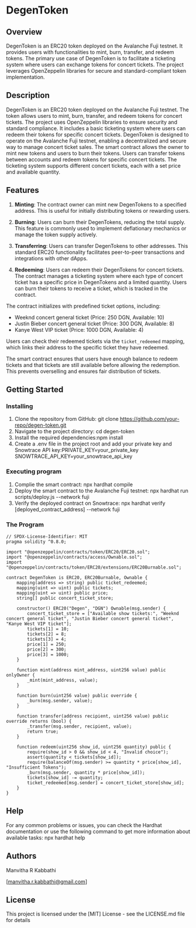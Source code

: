 # DegenToken

## Overview

DegenToken is an ERC20 token deployed on the Avalanche Fuji testnet. It provides users with functionalities to mint, burn, transfer, and redeem tokens. The primary use case of DegenToken is to facilitate a ticketing system where users can exchange tokens for concert tickets. The project leverages OpenZeppelin libraries for secure and standard-compliant token implementation.
## Description

DegenToken is an ERC20 token deployed on the Avalanche Fuji testnet. The token allows users to mint, burn, transfer, and redeem tokens for concert tickets. The project uses OpenZeppelin libraries to ensure security and standard compliance. It includes a basic ticketing system where users can redeem their tokens for specific concert tickets.
DegenToken is designed to operate on the Avalanche Fuji testnet, enabling a decentralized and secure way to manage concert ticket sales. The smart contract allows the owner to mint new tokens and users to burn their tokens. Users can transfer tokens between accounts and redeem tokens for specific concert tickets. The ticketing system supports different concert tickets, each with a set price and available quantity.

## Features

1. **Minting**: The contract owner can mint new DegenTokens to a specified address. This is useful for initially distributing tokens or rewarding users.
   
2. **Burning**: Users can burn their DegenTokens, reducing the total supply. This feature is commonly used to implement deflationary mechanics or manage the token supply actively.
   
3. **Transferring**: Users can transfer DegenTokens to other addresses. This standard ERC20 functionality facilitates peer-to-peer transactions and integrations with other dApps.
   
4. **Redeeming**: Users can redeem their DegenTokens for concert tickets. The contract manages a ticketing system where each type of concert ticket has a specific price in DegenTokens and a limited quantity. Users can burn their tokens to receive a ticket, which is tracked in the contract.

The contract initializes with predefined ticket options, including:
- Weeknd concert general ticket (Price: 250 DGN, Available: 10)
- Justin Bieber concert general ticket (Price: 300 DGN, Available: 8)
- Kanye West VIP ticket (Price: 1000 DGN, Available: 4)

Users can check their redeemed tickets via the `ticket_redeemed` mapping, which links their address to the specific ticket they have redeemed.

The smart contract ensures that users have enough balance to redeem tickets and that tickets are still available before allowing the redemption. This prevents overselling and ensures fair distribution of tickets.


## Getting Started

### Installing

 1. Clone the repository from GitHub: git clone https://github.com/your-repo/degen-token.git
 2. Navigate to the project directory: cd degen-token
 3. Install the required dependencies:npm install
 4. Create a .env file in the project root and add your private key and Snowtrace API key:PRIVATE_KEY=your_private_key
SNOWTRACE_API_KEY=your_snowtrace_api_key

### Executing program

1. Complie the smart contract: npx hardhat compile
2. Deploy the smart contract to the Avalanche Fuji testnet: npx hardhat run scripts/deploy.js --network fuji
3. Verify the deployed contract on Snowtrace: npx hardhat verify [deployed_contract_address] --network fuji

### The Program
```solidity
// SPDX-License-Identifier: MIT
pragma solidity ^0.8.0;

import "@openzeppelin/contracts/token/ERC20/ERC20.sol";
import "@openzeppelin/contracts/access/Ownable.sol";
import "@openzeppelin/contracts/token/ERC20/extensions/ERC20Burnable.sol";

contract DegenToken is ERC20, ERC20Burnable, Ownable {
    mapping(address => string) public ticket_redeemed;
    mapping(uint => uint) public tickets;
    mapping(uint => uint) public price;
    string[] public concert_ticket_store;

    constructor() ERC20("Degen", "DGN") Ownable(msg.sender) {
        concert_ticket_store = ["Available show tickets:", "Weeknd concert general ticket", "Justin Bieber concert general ticket", "Kanye West VIP ticket"];
        tickets[1] = 10;
        tickets[2] = 8;
        tickets[3] = 4;
        price[1] = 250;
        price[2] = 300;
        price[3] = 1000;
    }

    function mint(address mint_address, uint256 value) public onlyOwner {
        _mint(mint_address, value);
    }

    function burn(uint256 value) public override {
        _burn(msg.sender, value);
    }

    function transfer(address recipient, uint256 value) public override returns (bool) {
        _transfer(msg.sender, recipient, value);
        return true;
    }

    function redeem(uint256 show_id, uint256 quantity) public {
        require(show_id > 0 && show_id < 4, "Invalid choice");
        assert(quantity < tickets[show_id]);
        require(balanceOf(msg.sender) >= quantity * price[show_id], "Insufficient Tokens");
        _burn(msg.sender, quantity * price[show_id]);
        tickets[show_id] -= quantity;
        ticket_redeemed[msg.sender] = concert_ticket_store[show_id];
    }
}
```
## Help

For any common problems or issues, you can check the Hardhat documentation or use the following command to get more information about available tasks:
npx hardhat help

## Authors

Manvitha R Kabbathi

[manvitha.r.kabbathi@gmail.com]


## License

This project is licensed under the [MIT] License - see the LICENSE.md file for details
